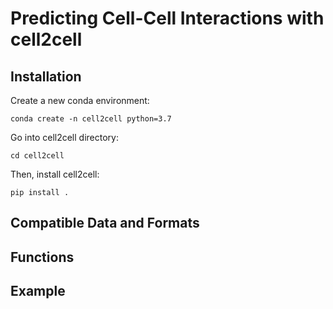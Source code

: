 # Predicting Cell-Cell Interactions with cell2cell

## Installation
Create a new conda environment:
```
conda create -n cell2cell python=3.7
```

Go into cell2cell directory:
```
cd cell2cell
```

Then, install cell2cell:
```
pip install .
```

## Compatible Data and Formats


## Functions


## Example